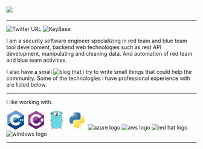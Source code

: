 ### <img src="https://64.media.tumblr.com/tumblr_m1mfj6gCO81qjj1zvo1_500.gifv" width="250px">
---
![Twitter URL](https://img.shields.io/twitter/url?label=Follow%20me%20on%20twitter%21&style=social&url=https%3A%2F%2Ftwitter.com%2Flatortuga71) ![KeyBase](https://img.shields.io/keybase/pgp/latortuga71?label=Keybase%20PGP&style=social)

I am a security software engineer specializing in red team and blue team tool development, backend web technologies such as rest API development, manipulating and cleaning data. And automation of red team and blue team activities.


I also have a small ![blog](https://christopherja.rocks/posts/) that i try to write small things that could help the community. Some of the technologies i have professional experience with are listed below.


---
I like working with.

<img src="https://github.com/devicons/devicon/blob/master/icons/cplusplus/cplusplus-original.svg" alt="cpp logo" width="50" height="50"> <img src="https://github.com/devicons/devicon/blob/master/icons/csharp/csharp-original.svg" alt="csharp logo" width="50" height="50"> <img src="https://github.com/devicons/devicon/blob/master/icons/go/go-original.svg" alt="go logo" width="50" height="50"> <img src="https://github.com/devicons/devicon/blob/master/icons/python/python-original.svg" alt="python logo" width="50" height="50"> <img src="https://cdn.worldvectorlogo.com/logos/azure-1.svg" alt="azure logo" width="50" height="50"> <img src="https://cdn.worldvectorlogo.com/logos/aws-2.svg" alt="aws logo" width="50" height="50"> <img src="https://cdn.worldvectorlogo.com/logos/red-hat.svg" alt="red hat logo" width="50" height="50"> <img src="https://cdn.worldvectorlogo.com/logos/microsoft-windows-22.svg" alt="windows logo" width="50" height="50"> 

---


<!--
**latortuga71/latortuga71** is a ✨ _special_ ✨ repository because its `README.md` (this file) appears on your GitHub profile.

![Twitter URL](https://img.shields.io/twitter/url?label=Follow%20me&style=social&url=https%3A%2F%2Ftwitter.com%2Flatortuga71) 

Here are some ideas to get you started:

- 🔭 I’m currently working on ...
- 🌱 I’m currently learning ...
- 👯 I’m looking to collaborate on ...
- 🤔 I’m looking for help with ...
- 💬 Ask me about ...
- 📫 How to reach me: ...
- 😄 Pronouns: ...
- ⚡ Fun fact: ...
-->
